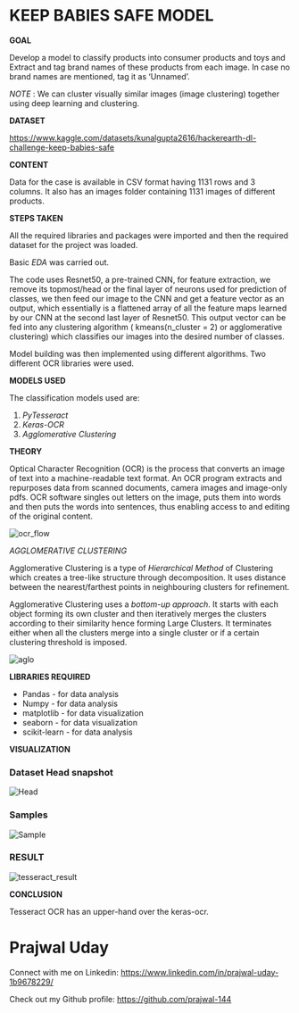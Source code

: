 # KEEP BABIES SAFE MODEL

**GOAL**

Develop a model to classify products into consumer products and toys and Extract and tag brand names of these products from each image. In case no brand names are mentioned, tag it as ‘Unnamed’.

*NOTE* : We can cluster visually similar images (image clustering) together using deep learning and clustering. 

**DATASET**

https://www.kaggle.com/datasets/kunalgupta2616/hackerearth-dl-challenge-keep-babies-safe

**CONTENT**

Data for the case is available in CSV format having 1131 rows and 3 columns.
It also has an images folder containing 1131 images of different products.

**STEPS TAKEN**

All the required libraries and packages were imported and then the required dataset for the project was loaded. 

Basic *EDA* was carried out.

The code uses Resnet50, a pre-trained  CNN, for feature extraction, we remove its topmost/head or the final layer of neurons used for prediction of classes, we then feed our image to the CNN and get a feature vector as an output, which essentially is a flattened array of all the feature maps learned by our CNN at the second last layer of Resnet50. This output vector can be fed into any clustering algorithm ( kmeans(n_cluster = 2) or agglomerative clustering) which classifies our images into the desired number of classes.

Model building was then implemented using different algorithms. Two different OCR libraries were used.

**MODELS USED**

The classification models used are:

1. *PyTesseract*
2. *Keras-OCR*
3. *Agglomerative Clustering*

**THEORY**

Optical Character Recognition (OCR) is the process that converts an image of text into a machine-readable text format. An OCR program extracts and repurposes data from scanned documents, camera images and image-only pdfs. OCR software singles out letters on the image, puts them into words and then puts the words into sentences, thus enabling access to and editing of the original content.

![ocr_flow](https://user-images.githubusercontent.com/86421205/187048138-8663068a-d334-4622-83db-b961cd906e4f.png)

*AGGLOMERATIVE CLUSTERING*

Agglomerative Clustering is a type of *Hierarchical Method* of Clustering which creates a tree-like structure through decomposition. It uses distance between the nearest/farthest points in neighbouring clusters for refinement.

Agglomerative Clustering uses a *bottom-up approach*. It starts with each object forming its own cluster and then iteratively merges the clusters according to their similarity hence forming Large Clusters. It terminates either when all the clusters merge into a single cluster or if a certain clustering threshold is imposed. 

![aglo](https://user-images.githubusercontent.com/86421205/187048328-01fa6042-d37a-40e5-b1cf-157516531bac.jpg)


**LIBRARIES REQUIRED**

* Pandas - for data analysis
* Numpy - for data analysis
* matplotlib - for data visualization
* seaborn - for data visualization
* scikit-learn - for data analysis

**VISUALIZATION**

### Dataset Head snapshot
![Head](https://user-images.githubusercontent.com/86421205/187048338-c7faaf98-e52b-4fb7-b430-ae2958920b29.png)

### Samples
![Sample](https://user-images.githubusercontent.com/86421205/187048354-e883481f-827a-44f7-9afb-5b1d7d0ee986.png)

### RESULT
![tesseract_result](https://user-images.githubusercontent.com/86421205/187048377-240db53f-6736-4a3f-90b6-e0caf5efac34.png)


**CONCLUSION**

Tesseract OCR has an upper-hand over the keras-ocr.

# Prajwal Uday

Connect with me on Linkedin: https://www.linkedin.com/in/prajwal-uday-1b9678229/

Check out my Github profile: https://github.com/prajwal-144
